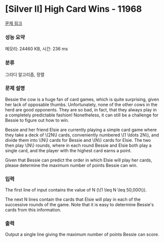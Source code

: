 # [Silver II] High Card Wins - 11968 

[문제 링크](https://www.acmicpc.net/problem/11968) 

### 성능 요약

메모리: 24460 KB, 시간: 236 ms

### 분류

그리디 알고리즘, 정렬

### 문제 설명

<p>Bessie the cow is a huge fan of card games, which is quite surprising, given her lack of opposable thumbs. Unfortunately, none of the other cows in the herd are good opponents. They are so bad, in fact, that they always play in a completely predictable fashion! Nonetheless, it can still be a challenge for Bessie to figure out how to win.</p>

<p>Bessie and her friend Elsie are currently playing a simple card game where they take a deck of \(2N\) cards, conveniently numbered \(1 \ldots 2N\), and divide them into \(N\) cards for Bessie and \(N\) cards for Elsie. The two then play \(N\) rounds, where in each round Bessie and Elsie both play a single card, and the player with the highest card earns a point.</p>

<p>Given that Bessie can predict the order in which Elsie will play her cards, please determine the maximum number of points Bessie can win.</p>

### 입력 

 <p>The first line of input contains the value of N (\(1 \leq N \leq 50,000\)).</p>

<p>The next N lines contain the cards that Elsie will play in each of the successive rounds of the game. Note that it is easy to determine Bessie's cards from this information.</p>

### 출력 

 <p>Output a single line giving the maximum number of points Bessie can score.</p>

